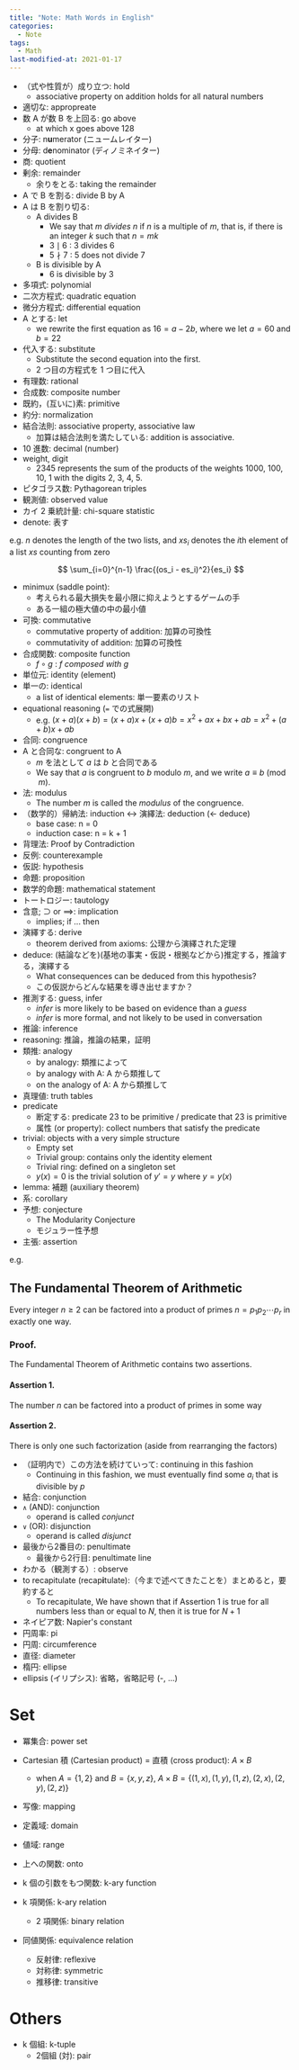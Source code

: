 ```yaml
---
title: "Note: Math Words in English"
categories:
  - Note
tags:
  - Math
last-modified-at: 2021-01-17
---
```


- （式や性質が）成り立つ: hold
  - associative property on addition holds for all natural numbers
- 適切な: appropreate
- 数 A が数 B を上回る: go above
  - at which x goes above 128
- 分子: n**u**merator (ニュームレイター)
- 分母: d**e**nominator (ディノミネイター)
- 商: quotient
- 剰余: remainder
  - 余りをとる: taking the remainder
- A で B を割る: divide B by A
- A は B を割り切る:
  - A divides B
    - We say that $m$ *divides* $n$ if $n$ is a multiple of $m$, that is, if there is an integer $k$ such that $n = mk$  
    - $3 \mid 6$ : 3 divides 6
    - $5 \nmid 7$ : 5 does not divide 7
  - B is divisible by A
    - 6 is divisible by 3
- 多項式: polynomial
- 二次方程式: quadratic equation 
- 微分方程式: differential equation
- A とする: let
  - we rewrite the first equation as $16 = a - 2b$, where we let $a = 60$ and $b = 22$
- 代入する: substitute
  - Substitute the second equation into the first.
  - 2 つ目の方程式を 1 つ目に代入
- 有理数: rational
- 合成数: composite number
- 既約，(互いに)素: primitive
- 約分: normalization
- 結合法則: associative property, associative law
  - 加算は結合法則を満たしている: addition is associative.
- 10 進数: decimal (number)
- weight, digit
  - 2345 represents the sum of the products of the weights 1000, 100, 10, 1 with the digits 2, 3, 4, 5.
- ピタゴラス数: Pythagorean triples
- 観測値: observed value
- カイ 2 乗統計量: chi-square statistic
- denote: 表す

e.g. $n$ denotes the length of the two lists, and $xs_i$ denotes the $i$th element of a list $xs$ counting from zero

$$
\sum_{i=0}^{n-1} \frac{(os_i - es_i)^2}{es_i}
$$

- minimux (saddle point): 
  - 考えられる最大損失を最小限に抑えようとするゲームの手
  - ある一組の極大値の中の最小値
- 可換: commutative
  - commutative property of addition: 加算の可換性
  - commutativity of addition: 加算の可換性
- 合成関数: composite function
  - $f \circ g$ : *f composed with g*
- 単位元: identity (element)
- 単一の: identical
  - a list of identical elements: 単一要素のリスト
- equational reasoning (`=` での式展開)
  - e.g. $(x + a)(x + b) = (x + a)x + (x + a)b = x^2 + ax + bx + ab = x^2 + (a + b)x + ab$
- 合同: congruence
- A と合同な: congruent to A
  - $m$ を法として $a$ は $b$ と合同である
  - We say that $a$ is congruent to $b$ modulo $m$, and we write $a \equiv b \pmod m$.  
- 法: modulus
  - The number $m$ is called the *modulus* of the congruence.  
- （数学的）帰納法: induction <-> 演繹法: deduction (<- deduce)
  - base case: n = 0
  - induction case: n = k + 1
- 背理法: Proof by Contradiction
- 反例: counterexample
- 仮説: hypothesis
- 命題: proposition
- 数学的命題: mathematical statement
- トートロジー: tautology
- 含意; $\supset$ or $\implies$: implication
  - implies; if ... then
- 演繹する: derive
  - theorem derived from axioms: 公理から演繹された定理
- deduce: (結論などを)(基地の事実・仮説・根拠などから)推定する，推論する，演繹する
  - What consequences can be deduced from this hypothesis?
  - この仮説からどんな結果を導き出せますか？
- 推測する: guess, infer
  - *infer* is more likely to be based on evidence than a *guess*
  - *infer* is more formal, and not likely to be used in conversation
- 推論: inference
- reasoning: 推論，推論の結果，証明
- 類推: analogy
  - by analogy: 類推によって
  - by analogy with A: A から類推して
  - on the analogy of A: A から類推して
- 真理値: truth tables
- predicate
  - 断定する: predicate 23 to be primitive / predicate that 23 is primitive
  - 属性 (or property): collect numbers that satisfy the predicate
- trivial: objects with a very simple structure
  - Empty set
  - Trivial group: contains only the identity element
  - Trivial ring: defined on a singleton set
  - $y(x) = 0$ is the trivial solution of $y' = y$  where $y = y(x)$
- lemma: 補題 (auxiliary theorem)
- 系: corollary
- 予想: conjecture
  - The Modularity Conjecture
  - モジュラー性予想
- 主張: assertion

e.g.  

## The Fundamental Theorem of Arithmetic

 Every integer $n \ge 2$ can be factored into a product of primes $n = p_1p_2 \cdots p_r$ in exactly one way.  

### Proof.

The Fundamental Theorem of Arithmetic contains two assertions.  

#### Assertion 1.

The number $n$ can be factored into a product of primes in some way

#### Assertion 2. 

There is only one such factorization (aside from rearranging the factors)  


- （証明内で）この方法を続けていって: continuing in this fashion
  - Continuing in this fashion, we must eventually find some $a_i$ that is divisible by $p$
- 結合: conjunction
- `∧` (AND): conjunction
  - operand is called *conjunct*
- `∨` (OR): disjunction
  - operand is called *disjunct*
- 最後から2番目の: penultimate
  - 最後から2行目: penultimate line
- わかる（観測する）: observe
- to recapitulate (recap**i**tulate):（今まで述べてきたことを）まとめると，要約すると
  - To recapitulate, We have shown that if Assertion 1 is true for all numbers less than or equal to $N$, then it is true for $N + 1$
- ネイピア数: Napier's constant
- 円周率: pi
- 円周: circumference
- 直径: diameter
- 楕円: ellipse
- ellipsis (イリプシス): 省略，省略記号 (-, ...)

# Set

- 冪集合: power set
- Cartesian 積 (Cartesian product) = 直積 (cross product): $A \times B$
  - when $A = \{1, 2\}$ and $B = \{ x, y, z \}$, $A \times B = \{ (1, x), (1, y), (1, z), (2, x), (2, y), (2, z) \}$

- 写像: mapping
- 定義域: domain
- 値域: range
- 上への関数: onto

- k 個の引数をもつ関数: k-ary function
- k 項関係: k-ary relation
  - 2 項関係: binary relation
- 同値関係: equivalence relation
  - 反射律: reflexive
  - 対称律: symmetric
  - 推移律: transitive

# Others

- k 個組: k-tuple
  - 2個組 (対): pair